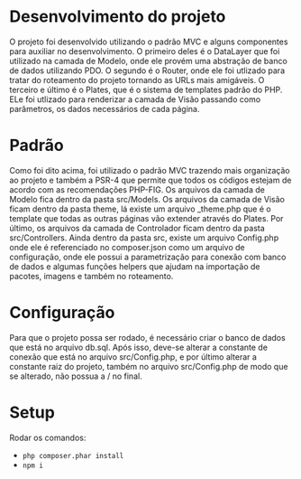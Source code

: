 # Desenvolvimento do projeto
O projeto foi desenvolvido utilizando o padrão MVC e alguns componentes para auxiliar no desenvolvimento. O primeiro deles é o DataLayer que foi utilizado na camada de Modelo, onde ele provém uma abstração de banco de dados utilizando PDO. O segundo é o Router, onde ele foi utlizado para tratar do roteamento do projeto tornando as URLs mais amigáveis. O terceiro e último é o Plates, que é o sistema de templates padrão do PHP. ELe foi utlizado para renderizar a camada de Visão passando como parâmetros, os dados necessários de cada página.

# Padrão
Como foi dito acima, foi utilizado o padrão MVC trazendo mais organização ao projeto e também a PSR-4 que permite que todos os códigos estejam de acordo com as recomendações PHP-FIG. Os arquivos da camada de Modelo fica dentro da pasta src/Models. Os arquivos da camada de Visão ficam dentro da pasta theme, lá existe um arquivo _theme.php que é o template que todas as outras páginas vão extender através do Plates. Por último, os arquivos da camada de Controlador ficam dentro da pasta src/Controllers. Ainda dentro da pasta src, existe um arquivo Config.php onde ele é referenciado no composer.json como um arquivo de configuração, onde ele possui a parametrização para conexão com banco de dados e algumas funções helpers que ajudam na importação de pacotes, imagens e também no roteamento.

# Configuração
Para que o projeto possa ser rodado, é necessário criar o banco de dados que está no arquivo db.sql. Após isso, deve-se alterar a constante de conexão que está no arquivo src/Config.php, e por último alterar a constante raiz do projeto, também no arquivo src/Config.php de modo que se alterado, não possua a / no final.

# Setup
Rodar os comandos: 
- ```php composer.phar install``` 
- ```npm i```